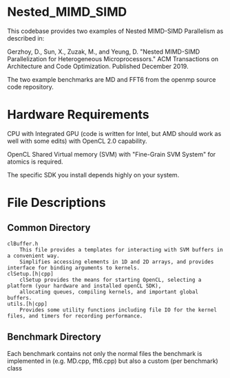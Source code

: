 # Nested_MIMD_SIMD

This codebase provides two examples of Nested MIMD-SIMD Parallelism as described in:

Gerzhoy, D., Sun, X., Zuzak, M., and Yeung, D. "Nested MIMD-SIMD Parallelization for Heterogeneous Microprocessors." ACM Transactions on Architecture and Code Optimization. Published December 2019.

The two example benchmarks are MD and FFT6 from the openmp source code repository.

# Hardware Requirements

CPU with Integrated GPU (code is written for Intel, but AMD should work as well with some edits) with OpenCL 2.0 capability.

OpenCL Shared Virtual memory (SVM) with "Fine-Grain SVM System" for atomics is required.

The specific SDK you install depends highly on your system.

# File Descriptions

## Common Directory
    clBuffer.h
        This file provides a templates for interacting with SVM buffers in a convenient way.
        Simplifies accessing elements in 1D and 2D arrays, and provides interface for binding arguments to kernels.
    clSetup.[h|cpp]
        clSetup provides the means for starting OpenCL, selecting a platform (your hardware and installed openCL SDK), 
        allocating queues, compiling kernels, and important global buffers.
    utils.[h|cpp]
        Provides some utility functions including file IO for the kernel files, and timers for recording performance.

## Benchmark Directory

Each benchmark contains not only the normal files the benchmark is implemented in (e.g. MD.cpp, fft6.cpp) but also a
custom (per benchmark) class